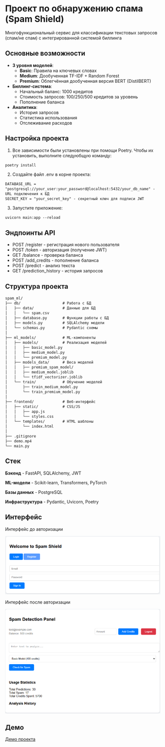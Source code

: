 # Проект по обнаружению спама (Spam Shield)

Многофункциональный сервис для классификации текстовых запросов (спам/не спам) с интегрированной системой биллинга

## Основные возможности

- **3 уровня моделей**:
  - **Basic**: Правила на ключевых словах
  - **Medium**: Дообученная TF-IDF + Random Forest
  - **Premium**: Облегчённая дообученная версия BERT (DistilBERT)
- **Биллинг-система**:
  - Начальный баланс: 1000 кредитов
  - Стоимость запросов: 100/250/500 кредитов за уровень
  - Пополнение баланса
- **Аналитика**:
  - История запросов
  - Статистика использования
  - Отслеживание расходов

## Настройка проекта

1. Все зависимости были установлены при помощи Poetry. Чтобы их установить, выполните следуюбщую команду:
```bash
poetry install
```

2. Создайте файл .env в корне проекта:
```env
DATABASE_URL = "postgresql://your_user:your_password@localhost:5432/your_db_name" - URL подключения к БД
SECRET_KEY = "your_secret_key" - секретный ключ для подписи JWT
```

3. Запустите приложение:
```
uvicorn main:app --reload
```

## Эндпоинты API

- POST /register - регистрация нового пользователя
- POST /token - авторизация (получение JWT)
- GET /balance - проверка баланса
- POST /add_credits - пополнение баланса
- POST /predict - анализ текста
- GET /prediction_history - история запросов

## Структура проекта

```
spam_ml/
├── db/                   # Работа с БД
│   ├── data/             # Данные для БД
│   │   └── spam.csv
│   ├── database.py       # Функции работы с БД
│   ├── models.py         # SQLAlchemy модели
│   └── schemas.py        # Pydantic схемы
│
├── ml_models/            # ML-компоненты
│   ├── models/           # Реализация моделей
│   │   ├── basic_model.py
│   │   ├── medium_model.py
│   │   └── premium_model.py
│   ├── models_data/      # Веса моделей
│   │   ├── premium_spam_model/
│   │   ├── medium_model.joblib
│   │   └── tfidf_vectorizer.joblib
│   └── train/            # Обучение моделей
│       ├── train_medium_model.py
│       └── train_premium_model.py
│
├── frontend/             # Веб-интерфейс
│   ├── static/           # CSS/JS
│   │   ├── app.js
│   │   └── styles.css
│   └── templates/        # HTML шаблоны
│       └── index.html
│
├── .gitignore
├── demo.mp4
└── main.py
```

## Стек

**Бэкенд** - FastAPI, SQLAlchemy, JWT

**ML-модели** - Scikit-learn, Transformers, PyTorch

**Базы данных** - PostgreSQL

**Инфраструктура** - Pydantic, Uvicorn, Poetry

## Интерфейс

Интерфейс до авторизации

![Схема](./before.png)

Интерфейс после авторизации

![Схема](./after.png)

## Демо

[Демо проекта](./demo.mp4)
